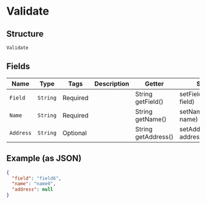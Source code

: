 
# Validate

## Structure

`Validate`

## Fields

| Name | Type | Tags | Description | Getter | Setter |
|  --- | --- | --- | --- | --- | --- |
| `Field` | `String` | Required | <testing> <testing> | String getField() | setField(String field) |
| `Name` | `String` | Required | <testing> <testing> | String getName() | setName(String name) |
| `Address` | `String` | Optional | <testing> <testing> | String getAddress() | setAddress(String address) |

## Example (as JSON)

```json
{
  "field": "field6",
  "name": "name0",
  "address": null
}
```

